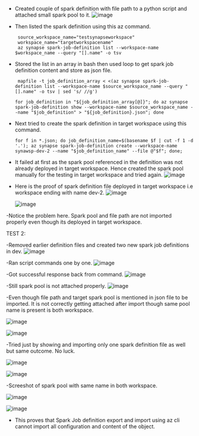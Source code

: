 - Created couple of spark definition with file path to a python script and attached small spark pool to it.
![image](https://github.com/user-attachments/assets/de7f32c5-f45e-4922-a828-65739f2e44ac)

- Then listed the spark definition using this az command.
   ```
    source_workspace_name="testsynapseworkspace"
    workspace_name="targetworkspacename"
    az synapse spark-job-definition list --workspace-name $workspace_name --query "[].name" -o tsv
  ```
- Stored the list in an array in bash then used loop to get spark job definition content and store as json file.
  ```
   mapfile -t job_definition_array < <(az synapse spark-job-definition list --workspace-name $source_workspace_name --query "[].name" -o tsv | sed 's/ //g')
  ```
  ```
  for job_definition in "${job_definition_array[@]}"; do az synapse spark-job-definition show --workspace-name $source_workspace_name --name "$job_definition" > "${job_definition}.json"; done
  ``` 
- Next tried to create the spark definition in target workspace using this command.
   ```
   for f in *.json; do job_definition_name=$(basename $f | cut -f 1 -d '.'); az synapse spark-job-definition create --workspace-name synawsp-dev-2 --name "$job_definition_name" --file @"$f"; done;
   ``` 
- It failed at first as the spark pool referenced in the definition was not already deployed in target workspace. Hence created the spark pool manually for the testing in target workspace and tried again.
  ![image](https://github.com/user-attachments/assets/4c66569a-e2e1-4a00-a5a8-2d702dbc2dea)

- Here is the proof of spark definition file deployed in target workspace i.e workspace ending with name dev-2.
  ![image](https://github.com/user-attachments/assets/0adcd6b7-0b30-4536-aba8-13887dea9d1f)
  
  ![image](https://github.com/user-attachments/assets/04e70585-37f6-4fef-974b-b63c674d802e)

-Notice the problem here. Spark pool and file path are not imported properly even though its deployed in target workspace.


TEST 2:

-Removed earlier definition files and created two new spark job definitions in dev.
![image](https://github.com/user-attachments/assets/ee193416-5c91-4dba-9908-7d7211c1b2d7)

-Ran script commands one by one.
![image](https://github.com/user-attachments/assets/ece23d0a-39d4-40d0-9683-8574f555d74c)

-Got successful response back from command. 
![image](https://github.com/user-attachments/assets/a9ad2bdd-b64a-4052-b6fe-2148dea46139)

-Still spark pool is not attached properly.
![image](https://github.com/user-attachments/assets/73681958-2d39-4f51-9691-ad45dd455187)

-Even though file path and target spark pool is mentioned in json file to be imported. It is not correctly getting attached after import though same pool name is present is both workspace.

![image](https://github.com/user-attachments/assets/f2003371-ebb1-47e6-b69d-bacd0eaf3750)

![image](https://github.com/user-attachments/assets/8049415f-28e8-4c48-9c7e-49c7f8440897)

-Tried just by showing and importing only one spark definition file as well but same outcome. No luck.

![image](https://github.com/user-attachments/assets/76040c28-07ad-4e7f-ad77-4b8f2a8e49c1)

![image](https://github.com/user-attachments/assets/5d8c8386-a60a-4aa2-bf01-33dced15caf5)

-Screeshot of spark pool with same name in both workspace.

![image](https://github.com/user-attachments/assets/316c314c-72c5-4f46-af42-2abe3aa9a1cd)

![image](https://github.com/user-attachments/assets/39b02e25-3564-4583-9f0c-04cd1f66edd9)

- This proves that Spark Job definition export and import using az cli cannot import all configuration and content of the object.
